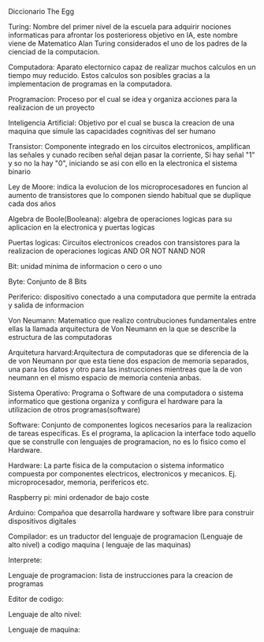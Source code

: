 
Diccionario The Egg

Turing: Nombre del primer nivel de la escuela para adquirir nociones informaticas para afrontar los posterioress objetivo en IA, este nombre viene de  Matematico Alan Turing considerados el uno de los padres de la cienciad de la computacion.

Computadora: Aparato electornico capaz de realizar muchos calculos en un tiempo muy reducido. Estos calculos son posibles gracias a la implementacion de programas en la computadora.

Programacion: Proceso por el cual se idea y organiza acciones para la realizacion de un proyecto

Inteligencia Artificial: Objetivo por el cual se busca la creacion de una maquina que simule las capacidades cognitivas del ser humano

Transistor: Componente integrado  en los circuitos electronicos, amplifican las señales  y  cunado reciben señal dejan pasar la corriente, Si hay señal "1" y so no la hay "0", iniciando se asi con ello en la electronica el sistema binario

Ley de Moore: indica la evolucion de los microprocesadores en funcion al aumento de transistores que lo componen siendo habitual que se duplique cada dos años 

Algebra de Boole(Booleana): algebra de operaciones logicas para su aplicacion en la electronica y puertas logicas

Puertas logicas: Circuitos electronicos creados con transistores para la realizacion de operaciones logicas
  AND
  OR
  NOT
  NAND
  NOR

Bit: unidad minima de informacion o cero o uno

Byte: Conjunto de 8 Bits

Periferico: dispositivo conectado a una computadora que permite la entrada y salida de informacion

Von Neumann: Matematico que realizo contrubuciones fundamentales entre ellas la llamada arquitectura de Von Neumann en la que se describe la estructura de las computadoras

Arquitetura harvard:Arquitectura de computadoras que se diferencia de la de von Neumann por que esta tiene dos espacion de memoria separados, una para los datos y otro para las instrucciones mientreas que la de von neumann en el mismo espacio de memoria contenia anbas.

Sistema Operativo: Programa o Software de una computadora o sistema informatico que gestiona organiza y configura el hardware para la utilizacion de  otros programas(software)

Software: Conjunto de componentes logicos necesarios para la realizacion de tareas especificas. Es el programa, la aplicacion la interface todo aquello que se construlle con lenguajes de programacion, no es lo fisico como el Hardware.

Hardware: La parte fisica de la computacion o sistema informatico compuesta por componentes electricos, electronicos y mecanicos. Ej. microprocesador, memoria, perifericos  etc.

Raspberry pi: mini ordenador de bajo coste 

Arduino: Compañoa que desarrolla hardware y software libre para construir dispositivos digitales

Compilador: es un traductor del lenguaje de programacion (Lenguaje de alto nivel) a codigo maquina ( lenguaje de las maquinas)

Interprete:

Lenguaje de programacion: lista de instrucciones para la creacion de programas

Editor de codigo:

Lenguaje de alto nivel:

Lenguaje de maquina:




  

